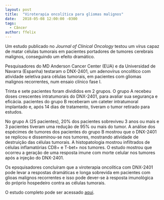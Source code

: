 ```yaml
---
layout: post
title:  "Viroterapia oncolítica para gliomas malignos"
date:   2018-05-08 12:00:00 -0300
tags:
  - Câncer
author: ffelix
---
```


Um estudo publicado no _Journal of Clinical Oncology_ testou um vírus capaz de matar células tumorais em pacientes portadores de tumores cerebrais malignos, conseguindo um efeito dramático.
<!--more-->
Pesquisadores do MD Anderson Cancer Center (EUA) e da Universidad de Navarra (Espanha) testaram o DNX-2401, um adenovírus oncolítico com atividade seletiva para células tumorais, em pacientes com gliomas malignos recorrentes, num ensaio clínico fase I.

Trinta e sete pacientes foram divididos em 2 grupos. O grupo A recebeu doses crescentes intratumorais do DNX-2401, para avaliar sua segurança e eficácia. pacientes do grupo B receberam um cateter intratumoral implantado e, após 14 dias de tratamento, tiveram o tumor retirado para estudos. 

No grupo A (25 pacientes), 20% dos pacientes sobreviveu 3 anos ou mais e 3 pacientes tiveram uma redução de 95% ou mais do tumor. A análise dos espécimes de tumores dos pacientes do grupo B mostrou que o DNX-2401 se replicou e disseminou-se nos tumores, mostrando atividade de destruição das células tumorais. A histopatologia mostrou infiltrados de células inflamatórias CD8+ e T-bet+ nos tumores. O estudo mostrou que ocorreu a geração de uma resposta imune com morte celular nos tumores após a injeção do DNX-2401.

Os epsquisadores concluíram que a viroterapia oncolítica com DNX-2401 pode levar a respostas dramáticas e longa sobrevida em pacientes com glioas malignos recorrentes e isso pode dever-se à resposta imunológica do próprio hospedeiro contra as células tumorais.

O estudo completo pode ser acessado [aqui](http://bit.ly/fhcflxRV).
